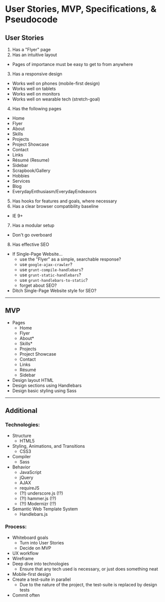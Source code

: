 <!-- Stories_MVP_Specs_Pseudocode.md -->

User Stories, MVP, Specifications, & Pseudocode
==========================================================================

## User Stories

1. Has a "Flyer" page
2. Has an intuitive layout
  - Pages of importance must be easy to get to from anywhere
3. Has a responsive design
  - Works well on phones (mobile-first design)
  - Works well on tablets
  - Works well on monitors
  - Works well on wearable tech (stretch-goal)
4. Has the following pages
  - Home
  - Flyer
  - About
  - Skills
  - Projects
  - Project Showcase
  - Contact
  - Links
  - Résumé (Resume)
  - Sidebar
  - Scrapbook/Gallery
  - Hobbies
  - Services
  - Blog
  - EverydayEnthusiasm/EverydayEndeavors
5. Has hooks for features and goals, where necessary
6. Has a clear browser compatibility baseline
  - IE 9+
7. Has a modular setup
  - Don't go overboard
8. Has effective SEO
  - If Single-Page Website...
    + use the "Flyer" as a simple, searchable response?
    + use `google-ajax-crawler`?
    + use `grunt-compile-handlebars`?
    + use `grunt-static-handlebars`?
    + use `grunt-handlebars-to-static`?
    + forget about SEO?
  - Ditch Single-Page Website style for SEO?

--------------------------------------------------------------------------

## MVP

- Pages
  + Home
  + Flyer
  + About*
  + Skills*
  + Projects
  + Project Showcase
  + Contact
  + Links
  + Résumé
  + Sidebar
- Design layout HTML
- Design sections using Handlebars
- Design basic styling using Sass

--------------------------------------------------------------------------

## Additional

### Technologies:
- Structure
  + HTML5
- Styling, Animations, and Transitions
  + CSS3
- Compiler
  + Sass
- Behavior
  + JavaScript
  + jQuery
  + AJAX
  + requireJS
  + (?!) underscore.js (!?)
  + (?!) hammer.js (!?)
  + (?!) Modernizr (!?)
- Semantic Web Template System
  + Handlebars.js

### Process:
- Whiteboard goals
  + Turn into User Stories
  + Decide on MVP
- UX workflow
- Wireframe
- Deep dive into technologies
  + Ensure that any tech used is necessary, or just does something neat
- Mobile-first design
- Create a test-suite in parallel
  + Due to the nature of the project, the test-suite is replaced by design tests
- Commit often
